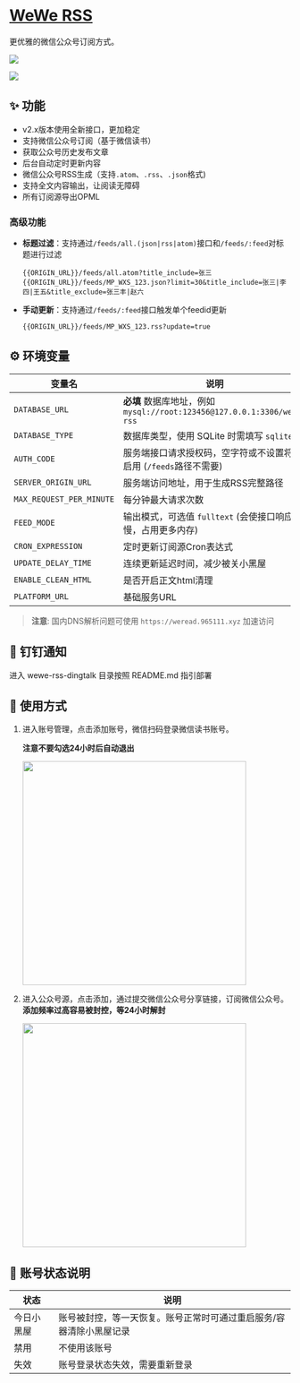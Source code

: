 # [WeWe RSS](https://github.com/cooderl/wewe-rss)

更优雅的微信公众号订阅方式。

![](https://cdn.jsdelivr.net/gh/xiaoY233/PicList@main/public/assets/wewe-rss.png)

![](https://img.shields.io/badge/Copyright-arch3rPro-ff9800?style=flat&logo=github&logoColor=white)

## ✨ 功能

- v2.x版本使用全新接口，更加稳定
- 支持微信公众号订阅（基于微信读书）
- 获取公众号历史发布文章
- 后台自动定时更新内容
- 微信公众号RSS生成（支持`.atom`、`.rss`、`.json`格式)
- 支持全文内容输出，让阅读无障碍
- 所有订阅源导出OPML

### 高级功能

- **标题过滤**：支持通过`/feeds/all.(json|rss|atom)`接口和`/feeds/:feed`对标题进行过滤
  ```
  {{ORIGIN_URL}}/feeds/all.atom?title_include=张三
  {{ORIGIN_URL}}/feeds/MP_WXS_123.json?limit=30&title_include=张三|李四|王五&title_exclude=张三丰|赵六
  ```

- **手动更新**：支持通过`/feeds/:feed`接口触发单个feedid更新
  ```
  {{ORIGIN_URL}}/feeds/MP_WXS_123.rss?update=true
  ```

## ⚙️ 环境变量

| 变量名                   | 说明                                                                    | 默认值                      |
| ------------------------ | ----------------------------------------------------------------------- | --------------------------- |
| `DATABASE_URL`           | **必填** 数据库地址，例如 `mysql://root:123456@127.0.0.1:3306/wewe-rss` | -                           |
| `DATABASE_TYPE`          | 数据库类型，使用 SQLite 时需填写 `sqlite`                               | -                           |
| `AUTH_CODE`              | 服务端接口请求授权码，空字符或不设置将不启用 (`/feeds`路径不需要)       | -                           |
| `SERVER_ORIGIN_URL`      | 服务端访问地址，用于生成RSS完整路径                                     | -                           |
| `MAX_REQUEST_PER_MINUTE` | 每分钟最大请求次数                                                      | 60                          |
| `FEED_MODE`              | 输出模式，可选值 `fulltext` (会使接口响应变慢，占用更多内存)            | -                           |
| `CRON_EXPRESSION`        | 定时更新订阅源Cron表达式                                                | `35 5,17 * * *`             |
| `UPDATE_DELAY_TIME`      | 连续更新延迟时间，减少被关小黑屋                                        | `60s`                       |
| `ENABLE_CLEAN_HTML`      | 是否开启正文html清理                                                    | `false`                     |
| `PLATFORM_URL`           | 基础服务URL                                                             | `https://weread.111965.xyz` |

> **注意**: 国内DNS解析问题可使用 `https://weread.965111.xyz` 加速访问

## 🔔 钉钉通知

进入 wewe-rss-dingtalk 目录按照 README.md 指引部署

## 📱 使用方式

1. 进入账号管理，点击添加账号，微信扫码登录微信读书账号。
  
   **注意不要勾选24小时后自动退出**
   
   <img width="400" src="./assets/preview2.png"/>


2. 进入公众号源，点击添加，通过提交微信公众号分享链接，订阅微信公众号。
   **添加频率过高容易被封控，等24小时解封**

   <img width="400" src="./assets/preview3.png"/>

## 🔑 账号状态说明

| 状态       | 说明                                                                |
| ---------- | ------------------------------------------------------------------- |
| 今日小黑屋 | 账号被封控，等一天恢复。账号正常时可通过重启服务/容器清除小黑屋记录 |
| 禁用       | 不使用该账号                                                        |
| 失效       | 账号登录状态失效，需要重新登录                                      |